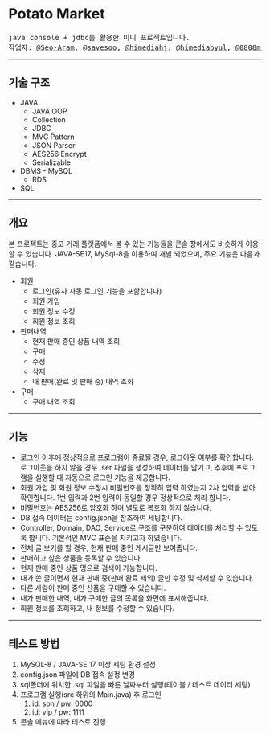 # Potato Market
<pre>
java console + jdbc를 활용한 미니 프로젝트입니다.
작업자: <a href = "https://github.com/Seo-Aram">@Seo-Aram</a>, <a href = "https://github.com/savesoo">@savesoo</a>, <a href = "https://github.com/himediahj">@himediahj</a>, <a href = "https://github.com/himediabyul">@himediabyul</a>, <a href = "https://github.com/0808min">@0808min</a>
</pre>
-----
## 기술 구조
* JAVA
  * JAVA OOP
  * Collection
  * JDBC
  * MVC Pattern
  * JSON Parser
  * AES256 Encrypt
  * Serializable
* DBMS - MySQL
  * RDS
* SQL
----
## 개요
본 프로젝트는 중고 거래 플랫폼에서 볼 수 있는 기능들을 콘솔 창에서도 비슷하게 이용할 수 있습니다. JAVA-SE17, MySql-8을 이용하여 개발 되었으며, 주요 기능은 다음과 같습니다.   
* 회원
  * 로그인(유사 자동 로그인 기능을 포함합니다)
  * 회원 가입
  * 회원 정보 수정
  * 회원 정보 조회
* 판매내역
  * 현재 판매 중인 상품 내역 조회
  * 구매
  * 수정
  * 삭제
  * 내 판매(완료 및 판매 중) 내역 조회
* 구매
  * 구매 내역 조회
---
## 기능
* 로그인 이후에 정상적으로 프로그램이 종료될 경우, 로그아웃 여부를 확인합니다. 로그아웃을 하지 않을 경우 .ser 파일을 생성하여 데이터를 남기고, 추후에 프로그램을 실행할 때 자동으로 로그인 기능을 제공합니다.
* 회원 가입 및 회원 정보 수정시 비밀번호를 정확히 입력 하였는지 2차 입력을 받아 확인합니다. 1번 입력과 2번 입력이 동일할 경우 정상적으로 처리 합니다.
* 비밀번호는 AES256로 암호화 하며 별도로 복호화 하지 않습니다.
* DB 접속 데이터는 config.json을 참조하여 세팅합니다.
* Controller, Domain, DAO, Service로 구조를 구분하여 데이터를 처리할 수 있도록 합니다. 기본적인 MVC 표준을 지키고자 하였습니다.
* 전체 글 보기를 할 경우, 현재 판매 중인 게시글만 보여줍니다.
* 판매하고 싶은 상품을 등록할 수 있습니다.
* 현재 판매 중인 상품 명으로 검색이 가능합니다.
* 내가 쓴 글이면서 현재 판매 중(판매 완료 제외) 글만 수정 및 삭제할 수 있습니다.
* 다른 사람이 판매 중인 산품을 구매할 수 있습니다.
* 내가 판매한 내역, 내가 구매한 글의 목록을 화면에 표시해줍니다.
* 회원 정보를 조회하고, 내 정보를 수정할 수 있습니다.
---
## 테스트 방법
1. MySQL-8 / JAVA-SE 17 이상 세팅 환경 설정
2. config.json 파일에 DB 접속 설정 변경
3. sql폴더에 위치한 .sql 파일을 빠른 날짜부터 실행(테이블 / 테스트 데이터 세팅)
4. 프로그램 실행(src 하위의 Main.java) 후 로그인
   1. id: son / pw: 0000
   2. id: vip / pw: 1111
5. 콘솔 메뉴에 따라 테스트 진행
